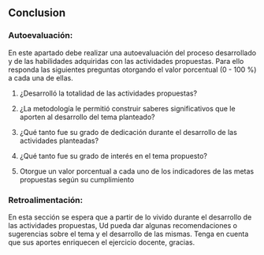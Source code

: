 
Conclusion
----------

### Autoevaluación:

En este apartado debe realizar una autoevaluación del proceso desarrollado y de las habilidades adquiridas con las actividades propuestas. Para ello responda las siguientes preguntas otorgando el valor porcentual (0 - 100 %) a cada una de ellas.

1. ¿Desarrolló la totalidad de las actividades propuestas? 

2. ¿La metodología le permitió construir saberes significativos que le aporten al desarrollo del tema planteado?

3. ¿Qué tanto fue su grado de dedicación durante el desarrollo de las actividades planteadas?

4. ¿Qué tanto fue su grado de interés en el tema propuesto?

5. Otorgue un valor porcentual a cada uno de los indicadores de las metas propuestas según su cumplimiento

### Retroalimentación:

En esta sección se espera que a partir de lo vivido durante el desarrollo de las actividades propuestas, Ud pueda dar algunas recomendaciones o sugerencias sobre el tema y el desarrollo de las mismas. Tenga en cuenta que sus aportes enriquecen el ejercicio docente, gracias.
